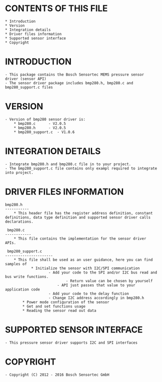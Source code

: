 
CONTENTS OF THIS FILE
=======================
	* Introduction
	* Version
	* Integration details
	* Driver files information
	* Supported sensor interface
	* Copyright


INTRODUCTION
===============
	- This package contains the Bosch Sensortec MEMS pressure sensor driver (sensor API)
	- The sensor driver package includes bmp280.h, bmp280.c and bmp280_support.c files

VERSION
=========
	- Version of bmp280 sensor driver is:
		* bmp280.c 		- V2.0.5
		* bmp280.h 		- V2.0.5
		* bmp280_support.c 	- V1.0.6

INTEGRATION DETAILS
=====================
	- Integrate bmp280.h and bmp280.c file in to your project.
	- The bmp280_support.c file contains only exampl required to integrate into project.

DRIVER FILES INFORMATION
===========================
	bmp280.h
	-----------
		* This header file has the register address definition, constant definitions, data type definition and supported sensor driver calls declarations.

	 bmp280.c
	------------
		* This file contains the implementation for the sensor driver APIs.

	 bmp280_support.c
	----------------------
		* This file shall be used as an user guidance, here you can find samples of
    			* Initialize the sensor with I2C/SPI communication
        				- Add your code to the SPI and/or I2C bus read and bus write functions.
            					- Return value can be chosen by yourself
           					- API just passes that value to your application code
        				- Add your code to the delay function
        				- Change I2C address accordingly in bmp280.h
   			* Power mode configuration of the sensor
   			* Get and set functions usage
			* Reading the sensor read out data

SUPPORTED SENSOR INTERFACE
====================================
	- This pressure sensor driver supports I2C and SPI interfaces


COPYRIGHT
===========
	- Copyright (C) 2012 - 2016 Bosch Sensortec GmbH


